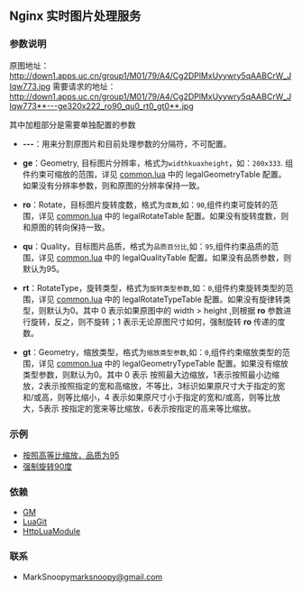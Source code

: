 ## Nginx 实时图片处理服务 ##

### 参数说明 ###

原图地址：http://down1.apps.uc.cn/group1/M01/79/A4/Cg2DPlMxUyywry5qAABCrW_JIqw773.jpg
需要请求的地址：http://down1.apps.uc.cn/group1/M01/79/A4/Cg2DPlMxUyywry5qAABCrW_JIqw773**---ge320x222_ro90_qu0_rt0_gt0**.jpg

其中加粗部分是需要单独配置的参数

- **---**：用来分割原图片和目前处理参数的分隔符，不可配置。

- **ge**：Geometry, 目标图片分辨率，格式为`widthkuaxheight`，如：`200x333`. 组件约束可缩放的范围，详见 [common.lua](http://git.ucweb.local/adp/nginx-gm/blob/master/lua/app/common.lua) 中的 legalGeometryTable 配置。如果没有分辨率参数，则和原图的分辨率保持一致。 

-  **ro**：Rotate，目标图片旋转度数，格式为`度数`,如：`90`,组件约束可旋转的范围，详见 [common.lua](http://git.ucweb.local/adp/nginx-gm/blob/master/lua/app/common.lua) 中的 legalRotateTable  配置。如果没有旋转度数，则和原图的转向保持一致。

- **qu**：Quality，目标图片品质，格式为`品质百分比`,如：`95`,组件约束品质的范围，详见 [common.lua](http://git.ucweb.local/adp/nginx-gm/blob/master/lua/app/common.lua) 中的 legalQualityTable   配置。如果没有品质参数，则默认为95。

-  **rt**：RotateType，旋转类型，格式为`旋转类型参数`,如：`0`,组件约束旋转类型的范围，详见 [common.lua](http://git.ucweb.local/adp/nginx-gm/blob/master/lua/app/common.lua) 中的 legalRotateTypeTable    配置。如果没有旋律转类型，则默认为0。其中 0 表示如果原图中的 width > height ,则根据 **ro** 参数进行旋转，反之，则不旋转；1 表示无论原图尺寸如何，强制旋转 **ro** 传递的度数。
-  **gt**：Geometry，缩放类型，格式为`缩放类型参数`,如：`0`,组件约束缩放类型的范围，详见 [common.lua](http://git.ucweb.local/adp/nginx-gm/blob/master/lua/app/common.lua) 中的 legalGeometryTypeTable     配置。如果没有缩放类型参数，则默认为0。其中 0 表示 按照最大边缩放，1表示按照最小边缩放，2表示按照指定的宽和高缩放，不等比，3标识如果原尺寸大于指定的宽和/或高，则等比缩小，4 表示如果原尺寸小于指定的宽和/或高，则等比放大，5表示 按指定的宽来等比缩放，6表示按指定的高来等比缩放。


### 示例 ###

-  [按照高等比缩放，品质为95](http://down1.apps.uc.cn/group1/M00/59/4A/Cg2DP1NE9uzxkaYAAABkvcapEsw853---ge200x333_ro0_qu95_rt0_gt6.jpg)
-  [强制旋转90度](http://down1.apps.uc.cn/group1/M00/59/4A/Cg2DP1NE9uzxkaYAAABkvcapEsw853---ge0_ro90_qu0_rt1_gt1.jpg)

### 依赖 ###

-  [GM](http://www.graphicsmagick.org/)
-  [LuaGit](http://luajit.org/)
-  [HttpLuaModule](https://github.com/chaoslawful/lua-nginx-module)

### 联系 ###

-   MarkSnoopy<marksnoopy@gmail.com>

